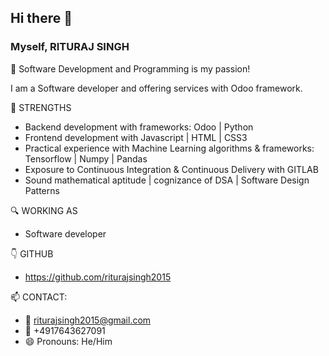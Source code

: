 ## Hi there 👋

### Myself, RITURAJ SINGH 


🎀 Software Development and Programming is my passion!  

I am a Software developer and offering services with Odoo framework. 

💪 STRENGTHS 
- Backend development with frameworks: Odoo | Python
- Frontend development with Javascript | HTML | CSS3
- Practical experience with Machine Learning algorithms & frameworks: Tensorflow | Numpy | Pandas
- Exposure to Continuous Integration & Continuous Delivery with GITLAB
- Sound mathematical aptitude | cognizance of DSA |  Software Design Patterns


🔍 WORKING AS 
- Software developer 

👇 GITHUB 
- https://github.com/riturajsingh2015

📫 CONTACT: 
  - 📧 riturajsingh2015@gmail.com 
  - 📱  +4917643627091
- 😄 Pronouns: He/Him

